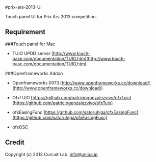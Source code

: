 #prix-ars-2013-UI

Touch panel UI for Prix Ars 2013 competition.

Requirement
---

###Touch panel for Mac

 - TUIO UPDD server
[http://www.touch-base.com/documentation/TUIO.htm](http://www.touch-base.com/documentation/TUIO.htm)

###Openframeworks Addon

 - Openframeworks 0073
 [http://www.openframeworks.cc/download/](http://www.openframeworks.cc/download/)

 - OfxTUIO
[https://github.com/patriciogonzalezvivo/ofxTuio](https://github.com/patriciogonzalezvivo/ofxTuio)

 - ofxEasingFunc
[https://github.com/satoruhiga/ofxEasingFunc](https://github.com/satoruhiga/ofxEasingFunc)

 - ofxOSC

Credit
---

Copyright (c) 2013 Curcuit Lab. <info@uniba.jp>
